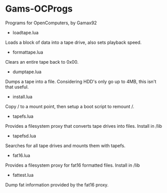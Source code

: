 Gams-OCProgs
============

Programs for OpenComputers, by Gamax92

- loadtape.lua

Loads a block of data into a tape drive, also sets playback speed.

- formattape.lua

Clears an entire tape back to 0x00.

- dumptape.lua

Dumps a tape into a file.
Considering HDD's only go up to 4MB, this isn't that useful.

- install.lua

Copy / to a mount point, then setup a boot script to remount /.

- tapefs.lua

Provides a filesystem proxy that converts tape drives into files.
Install in /lib

- tapefsd.lua

Searches for all tape drives and mounts them with tapefs.

- fat16.lua

Provides a filesystem proxy for fat16 formatted files.
Install in /lib

- fattest.lua

Dump fat information provided by the fat16 proxy.
